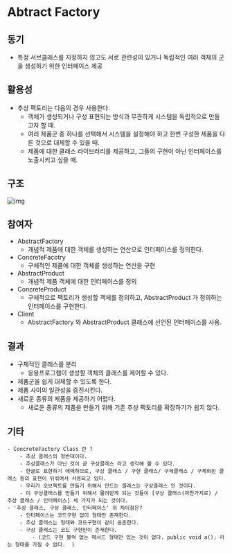 # Abtract Factory

## 동기
* 특정 서브클래스를 지정하지 않고도 서로 관련성이 있거나 독립적인 여러 객체의 군을 생성하기 위한 인터페이스 제공


## 활용성
* 추상 팩토리는 다음의 경우 사용한다.
	- 객체가 생성되거나 구성 표현되는 방식과 무관하게 시스템을 독립적으로 만들고자 할 때.
	- 여러 제품군 중 하나를 선택해서 시스템을 설정해야 하고 한번 구성한 제품을 다른 것으로 대체할 수 있을 때.
	- 제품에 대한 클래스 라이브러리를 제공하고, 그들의 구현이 아닌 인터페이스를 노출시키고 싶을 때.


## 구조
![img](http://tizianomanni.altervista.org/sites/default/files/Project/Ing_sw/Metasito/images/abfac108.gif)


## 참여자
* AbstractFactory
	- 개념적 제품에 대한 객체를 생성하는 연산으로 인터페이스를 정의한다.
* ConcreteFacotry
	- 구체적인 제품에 대한 객체를 생성하는 연산을 구현
* AbstractProduct
	- 개념적 제품 객체에 대한 인터페이스를 정의
* ConcreteProduct
	- 구체적으로 팩토리가 생성할 객체를 정의하고, AbstractProduct 가 정의하는 인터페이스를 구현한다.
* Client
	- AbstractFactory 와 AbstractProduct 클래스에 선언된 인터페이스를 사용.


## 결과
* 구체적인 클래스를 분리
	- 응용프로그램이 생성할 객체의 클래스를 제어할 수 있다.
* 제품군을 쉽게 대체할 수 있도록 한다.
* 제품 사이의 일관성을 증진시킨다.
* 새로운 종류의 제품을 제공하기 어렵다.
	- 새로운 종류의 제품을 만들기 위해 기존 추상 팩토리를 확장하기가 쉽지 않다.


## 기타
	- ConcreteFactory Class 란 ?
		- 추상 클래스의 정반대이다. 
		- 추상클래스가 아닌 것이 곧 구상클래스 라고 생각해 볼 수 있다. 
		- 한글로 표현하기 애매하므로, 구상 클래스 / 구현 클래스/ 구체클래스 / 구체화된 클래스 등의 표현이 뒤섞여서 사용되고 있다.
		- 우리가 오브젝트를 만들기 위해서 만드는 클래스는 구상클래스 인 것이다. 
		- 이 구상클래스를 만들기 위해서 물려받게 되는 것들이 [구상 클래스(마찬가지로) / 추상 클래스 / 인터페이스] 세 가지가 되는 것이다.
	- '추상 클래스, 구상 클래스, 인터페이스' 의 차이점은?
		- 인터페이스는 코드구현 없이 형태만 존재한다. 
		- 추상 클래스는 형태와 코드구현이 같이 공존한다. 
		- 구상 클래스는 코드 구현만이 존재한다. 
			- (코드 구현 블럭 없는 메서드 형태만 있는 것이 없다. public void a(); 라는 형태를 가질 수 없다.  )
